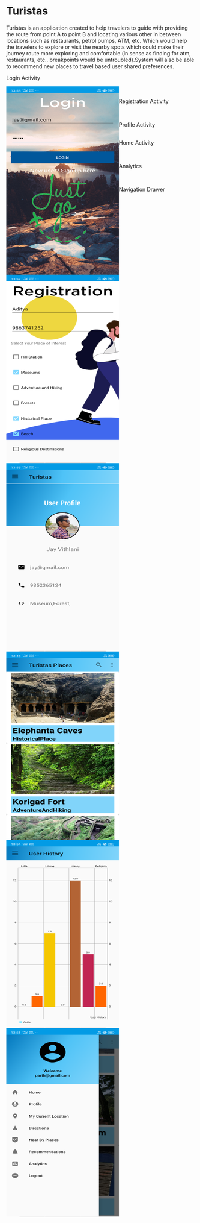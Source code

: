 # Turistas
Turistas is an application created to help travelers to guide with providing the route from point A to point B and locating various other in between locations such as restaurants, 
petrol pumps, ATM, etc. Which would help the travelers to explore or visit the nearby spots which could make their journey route more exploring and comfortable 
(in sense as finding for atm, restaurants, etc.. breakpoints would be untroubled).System will also be able to recommend new places to travel based user shared preferences. 

Login Activity

<a href="url"><img src="https://github.com/rohit05gupta/Turistas/blob/master/images/a1.png" align="left" height="500" width="300" ></a>
<br>

Registration Activity

<a href="url"><img src="https://github.com/rohit05gupta/Turistas/blob/master/images/a2.png" align="left" height="500" width="300" ></a>
<br>

Profile Activity

<a href="url"><img src="https://github.com/rohit05gupta/Turistas/blob/master/images/a3.png" align="left" height="500" width="300" ></a>
<br>
Home Activity

<a href="url"><img src="https://github.com/rohit05gupta/Turistas/blob/master/images/a4.png" align="left" height="500" width="300" ></a>
<br>

Analytics

<a href="url"><img src="https://github.com/rohit05gupta/Turistas/blob/master/images/a5.png" align="left" height="500" width="300" ></a>
<br>

Navigation Drawer

<a href="url"><img src="https://github.com/rohit05gupta/Turistas/blob/master/images/a8.png" align="left" height="500" width="300" ></a>
